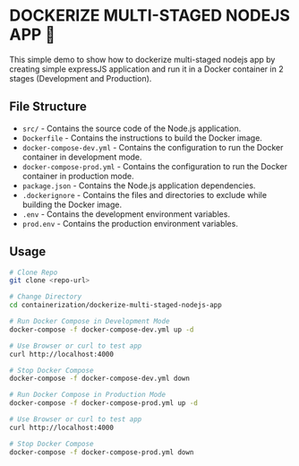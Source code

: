 # DOCKERIZE MULTI-STAGED NODEJS APP 🐳

This simple demo to show how to dockerize multi-staged nodejs app by creating simple expressJS application and run it in a Docker container in 2 stages (Development and Production).

## File Structure

- `src/` - Contains the source code of the Node.js application.
- `Dockerfile` - Contains the instructions to build the Docker image.
- `docker-compose-dev.yml` - Contains the configuration to run the Docker container in development mode.
- `docker-compose-prod.yml` - Contains the configuration to run the Docker container in production mode.
- `package.json` - Contains the Node.js application dependencies.
- `.dockerignore` - Contains the files and directories to exclude while building the Docker image.
- `.env` - Contains the development environment variables.
- `prod.env` - Contains the production environment variables.

## Usage

```bash
# Clone Repo
git clone <repo-url>

# Change Directory
cd containerization/dockerize-multi-staged-nodejs-app

# Run Docker Compose in Development Mode
docker-compose -f docker-compose-dev.yml up -d

# Use Browser or curl to test app
curl http://localhost:4000

# Stop Docker Compose
docker-compose -f docker-compose-dev.yml down

# Run Docker Compose in Production Mode
docker-compose -f docker-compose-prod.yml up -d

# Use Browser or curl to test app
curl http://localhost:4000

# Stop Docker Compose
docker-compose -f docker-compose-prod.yml down
```
